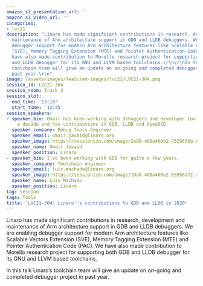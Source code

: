 ```yaml
---
amazon_s3_presentation_url: ''
amazon_s3_video_url: ''
categories:
- lvc21
description: "Linaro has made significant contributions in research, development and
  maintenance of Arm architecture support in GDB and LLDB debuggers. We are enabling
  debugger support for modern Arm architecture features like Scalable Vectors Extension
  (SVE), Memory Tagging Extension (MTE) and Pointer Authentication Code (PAC). We
  have also made contribution to Morello research project for supporting both GDB
  and LLDB debugger for its GNU and LLVM based toolchains.\r\n\r\nIn this talk Linaro’s
  toolchain team will give an update on on-going and completed debugger project in
  past year.\r\n"
image: /assets/images/featured-images/lvc21/LVC21-304.png
session_id: LVC21-304
session_room: Track 3
session_slot:
  end_time: '13:10'
  start_time: '12:45'
session_speakers:
- speaker_bio: Omair has been working with debuggers and developer tools for over
    a decade and has contributions in GDB, LLDB and OpenOCD.
  speaker_company: Debug Tools Engineer
  speaker_email: omair.javaid@linaro.org
  speaker_image: https://sessionize.com/image/2e88-400o400o2-7529676a-0da1-4b3e-b949-1174999015a6.jpg
  speaker_name: Omair Javaid
  speaker_position: Linaro
- speaker_bio: I've been working with GDB for quite a few years.
  speaker_company: Toolchain engineer
  speaker_email: luis.machado@linaro.org
  speaker_image: https://sessionize.com/image/18a0-400o400o2-83956d72-2ba2-43ea-aa33-314270b9b567.jpg
  speaker_name: Luis Machado
  speaker_position: Linaro
tag: session
tags: Tools
title: 'LVC21-304: Linaro''s contributions to GDB and LLDB in 2020'
---
```


Linaro has made significant contributions in research, development and maintenance of Arm architecture support in GDB and LLDB debuggers. We are enabling debugger support for modern Arm architecture features like Scalable Vectors Extension (SVE), Memory Tagging Extension (MTE) and Pointer Authentication Code (PAC). We have also made contribution to Morello research project for supporting both GDB and LLDB debugger for its GNU and LLVM based toolchains.

In this talk Linaro’s toolchain team will give an update on on-going and completed debugger project in past year.